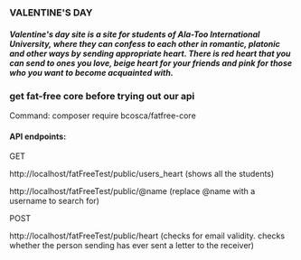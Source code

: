 ### VALENTINE'S DAY

##### Valentine's day site is a site for students of Ala-Too International University, where they can confess to each other in romantic, platonic and other ways by sending appropriate heart. There is red heart that you can send to ones you love, beige heart for your friends and pink for those who you want to become acquainted with. 

### get fat-free core before trying out our api 
Command: composer require bcosca/fatfree-core

#### API endpoints:
GET

http://localhost/fatFreeTest/public/users_heart (shows all the students)

http://localhost/fatFreeTest/public/@name (replace @name with a username to search for)

POST

http://localhost/fatFreeTest/public/heart (checks for email validity. checks whether the person sending has ever sent a letter to the receiver)

